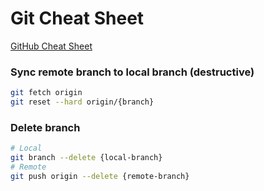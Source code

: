 # Git Cheat Sheet

[GitHub Cheat Sheet](https://education.github.com/git-cheat-sheet-education.pdf)

### Sync remote branch to local branch (destructive)

```sh
git fetch origin
git reset --hard origin/{branch}
```

### Delete branch

```sh
# Local
git branch --delete {local-branch}
# Remote
git push origin --delete {remote-branch}
```
